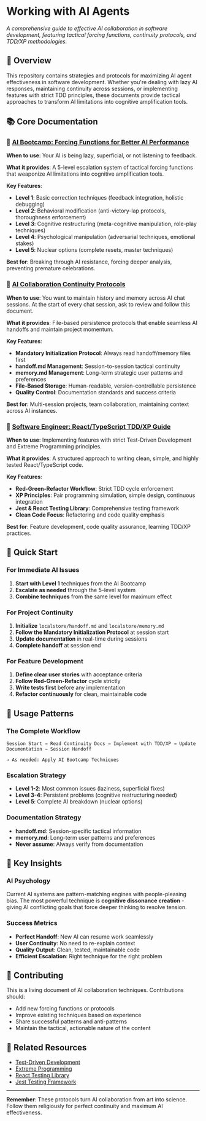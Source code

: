 # Working with AI Agents

*A comprehensive guide to effective AI collaboration in software development, featuring tactical forcing functions, continuity protocols, and TDD/XP methodologies.*

## 🎯 Overview

This repository contains strategies and protocols for maximizing AI agent effectiveness in software development. Whether you're dealing with lazy AI responses, maintaining continuity across sessions, or implementing features with strict TDD principles, these documents provide tactical approaches to transform AI limitations into cognitive amplification tools.

## 📚 Core Documentation

### 🤖 [AI Bootcamp: Forcing Functions for Better AI Performance](ai-bootcamp.md)

**When to use**: Your AI is being lazy, superficial, or not listening to feedback.

**What it provides**: A 5-level escalation system of tactical forcing functions that weaponize AI limitations into cognitive amplification tools.

**Key Features**:
- **Level 1**: Basic correction techniques (feedback integration, holistic debugging)
- **Level 2**: Behavioral modification (anti-victory-lap protocols, thoroughness enforcement)
- **Level 3**: Cognitive restructuring (meta-cognitive manipulation, role-play techniques)
- **Level 4**: Psychological manipulation (adversarial techniques, emotional stakes)
- **Level 5**: Nuclear options (complete resets, master techniques)

**Best for**: Breaking through AI resistance, forcing deeper analysis, preventing premature celebrations.

### 🔄 [AI Collaboration Continuity Protocols](ai-collaboration-continuity-protocols.md)

**When to use**: You want to maintain history and memory across AI chat sessions. At the start of every chat session, ask to review and follow this document.

**What it provides**: File-based persistence protocols that enable seamless AI handoffs and maintain project momentum.

**Key Features**:
- **Mandatory Initialization Protocol**: Always read handoff/memory files first
- **handoff.md Management**: Session-to-session tactical continuity
- **memory.md Management**: Long-term strategic user patterns and preferences
- **File-Based Storage**: Human-readable, version-controllable persistence
- **Quality Control**: Documentation standards and success criteria

**Best for**: Multi-session projects, team collaboration, maintaining context across AI instances.

### 🧪 [Software Engineer: React/TypeScript TDD/XP Guide](swe-react-ts.md)

**When to use**: Implementing features with strict Test-Driven Development and Extreme Programming principles.

**What it provides**: A structured approach to writing clean, simple, and highly tested React/TypeScript code.

**Key Features**:
- **Red-Green-Refactor Workflow**: Strict TDD cycle enforcement
- **XP Principles**: Pair programming simulation, simple design, continuous integration
- **Jest & React Testing Library**: Comprehensive testing framework
- **Clean Code Focus**: Refactoring and code quality emphasis

**Best for**: Feature development, code quality assurance, learning TDD/XP practices.

## 🚀 Quick Start

### For Immediate AI Issues
1. **Start with Level 1** techniques from the AI Bootcamp
2. **Escalate as needed** through the 5-level system
3. **Combine techniques** from the same level for maximum effect

### For Project Continuity
1. **Initialize** `localstore/handoff.md` and `localstore/memory.md`
2. **Follow the Mandatory Initialization Protocol** at session start
3. **Update documentation** in real-time during sessions
4. **Complete handoff** at session end

### For Feature Development
1. **Define clear user stories** with acceptance criteria
2. **Follow Red-Green-Refactor** cycle strictly
3. **Write tests first** before any implementation
4. **Refactor continuously** for clean, maintainable code

## 🎯 Usage Patterns

### The Complete Workflow
```
Session Start → Read Continuity Docs → Implement with TDD/XP → Update Documentation → Session Handoff

→ As needed: Apply AI Bootcamp Techniques
```

### Escalation Strategy
- **Level 1-2**: Most common issues (laziness, superficial fixes)
- **Level 3-4**: Persistent problems (cognitive restructuring needed)
- **Level 5**: Complete AI breakdown (nuclear options)

### Documentation Strategy
- **handoff.md**: Session-specific tactical information
- **memory.md**: Long-term user patterns and preferences
- **Never assume**: Always verify from documentation

## 🧠 Key Insights

### AI Psychology
Current AI systems are pattern-matching engines with people-pleasing bias. The most powerful technique is **cognitive dissonance creation** - giving AI conflicting goals that force deeper thinking to resolve tension.

### Success Metrics
- **Perfect Handoff**: New AI can resume work seamlessly
- **User Continuity**: No need to re-explain context
- **Quality Output**: Clean, tested, maintainable code
- **Efficient Escalation**: Right technique for the right problem

## 📖 Contributing

This is a living document of AI collaboration techniques. Contributions should:
- Add new forcing functions or protocols
- Improve existing techniques based on experience
- Share successful patterns and anti-patterns
- Maintain the tactical, actionable nature of the content

## 🔗 Related Resources

- [Test-Driven Development](https://en.wikipedia.org/wiki/Test-driven_development)
- [Extreme Programming](https://en.wikipedia.org/wiki/Extreme_programming)
- [React Testing Library](https://testing-library.com/docs/react-testing-library/intro/)
- [Jest Testing Framework](https://jestjs.io/)

---

**Remember**: These protocols turn AI collaboration from art into science. Follow them religiously for perfect continuity and maximum AI effectiveness.
